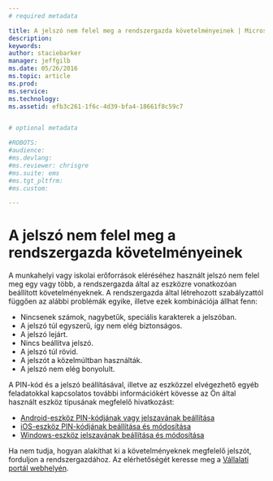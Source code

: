 ```yaml
---
# required metadata

title: A jelszó nem felel meg a rendszergazda követelményeinek | Microsoft Intune
description:
keywords:
author: staciebarker
manager: jeffgilb
ms.date: 05/26/2016
ms.topic: article
ms.prod:
ms.service:
ms.technology:
ms.assetid: efb3c261-1f6c-4d39-bfa4-18661f8c59c7


# optional metadata

#ROBOTS:
#audience:
#ms.devlang:
#ms.reviewer: chrisgre
#ms.suite: ems
#ms.tgt_pltfrm:
#ms.custom:

---
```


# A jelszó nem felel meg a rendszergazda követelményeinek

A munkahelyi vagy iskolai erőforrások eléréséhez használt jelszó nem felel meg egy vagy több, a rendszergazda által az eszközre vonatkozóan beállított követelményeknek. A rendszergazda által létrehozott szabályzattól függően az alábbi problémák egyike, illetve ezek kombinációja állhat fenn:

- Nincsenek számok, nagybetűk, speciális karakterek a jelszóban.
- A jelszó túl egyszerű, így nem elég biztonságos.
- A jelszó lejárt.
- Nincs beállítva jelszó.
- A jelszó túl rövid.
- A jelszót a közelmúltban használták.
- A jelszó nem elég bonyolult.

A PIN-kód és a jelszó beállításával, illetve az eszközzel elvégezhető egyéb feladatokkal kapcsolatos további információkért kövesse az Ön által használt eszköz típusának megfelelő hivatkozást:

- [Android-eszköz PIN-kódjának vagy jelszavának beállítása](set-your-pin-or-password-android.md)
- [iOS-eszköz PIN-kódjának beállítása és módosítása](set-or-change-your-passcode-ios.md)
- [Windows-eszköz jelszavának beállítása és módosítása](set-or-change-your-password-windows.md)

Ha nem tudja, hogyan alakíthat ki a követelményeknek megfelelő jelszót, forduljon a rendszergazdához. Az elérhetőségét keresse meg a [Vállalati portál webhelyén](http://portal.manage.microsoft.com).

<!--HONumber=Jun16_HO2-->


